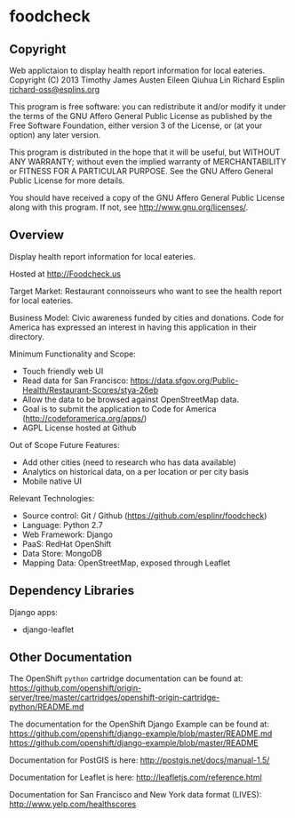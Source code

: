 foodcheck
=========

Copyright
---------
Web applictaion to display health report information for local eateries.
Copyright (C) 2013
Timothy James Austen
Eileen Qiuhua Lin
Richard Esplin <richard-oss@esplins.org>

This program is free software: you can redistribute it and/or modify
it under the terms of the GNU Affero General Public License as published by
the Free Software Foundation, either version 3 of the License, or
(at your option) any later version.

This program is distributed in the hope that it will be useful,
but WITHOUT ANY WARRANTY; without even the implied warranty of
MERCHANTABILITY or FITNESS FOR A PARTICULAR PURPOSE.  See the
GNU Affero General Public License for more details.

You should have received a copy of the GNU Affero General Public License
along with this program.  If not, see <http://www.gnu.org/licenses/>.

Overview
--------
Display health report information for local eateries.

Hosted at http://Foodcheck.us

Target Market: Restaurant connoisseurs who want to see the health report for local eateries.

Business Model: Civic awareness funded by cities and donations. Code for America has expressed an interest in having this application in their directory.

Minimum Functionality and Scope:
* Touch friendly web UI
* Read data for San Francisco: https://data.sfgov.org/Public-Health/Restaurant-Scores/stya-26eb
* Allow the data to be browsed against OpenStreetMap data.
* Goal is to submit the application to Code for America (http://codeforamerica.org/apps/)
* AGPL License hosted at Github

Out of Scope Future Features:
* Add other cities (need to research who has data available)
* Analytics on historical data, on a per location or per city basis
* Mobile native UI

Relevant Technologies:
* Source control: Git / Github (https://github.com/esplinr/foodcheck)
* Language: Python 2.7
* Web Framework: Django
* PaaS: RedHat OpenShift
* Data Store: MongoDB
* Mapping Data: OpenStreetMap, exposed through Leaflet


Dependency Libraries
--------------------
Django apps:
* django-leaflet


Other Documentation
-------------------
The OpenShift `python` cartridge documentation can be found at:
https://github.com/openshift/origin-server/tree/master/cartridges/openshift-origin-cartridge-python/README.md

The documentation for the OpenShift Django Example can be found at:
https://github.com/openshift/django-example/blob/master/README.md
https://github.com/openshift/django-example/blob/master/README

Documentation for PostGIS is here:
http://postgis.net/docs/manual-1.5/

Documentation for Leaflet is here:
http://leafletjs.com/reference.html

Documentation for San Francisco and New York data format (LIVES):
http://www.yelp.com/healthscores
